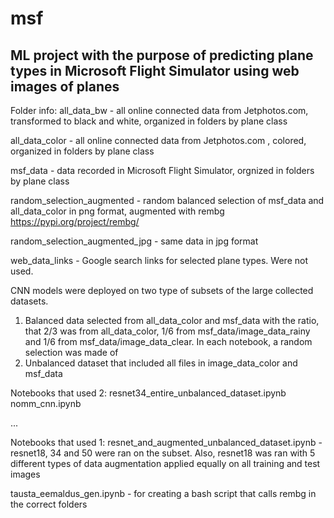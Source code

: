 # msf

## ML project with the purpose of predicting plane types in Microsoft Flight Simulator using web images of planes

Folder info:
all_data_bw - all online connected data from Jetphotos.com, transformed to black and white, organized in folders by plane class

all_data_color - all online connected data from Jetphotos.com , colored, organized in folders by plane class

msf_data - data recorded in Microsoft Flight Simulator, orgnized in folders by plane class

random_selection_augmented - random balanced selection of msf_data and all_data_color in png format, augmented with rembg https://pypi.org/project/rembg/

random_selection_augmented_jpg - same data in jpg format

web_data_links - Google search links for selected plane types. Were not used.

CNN models were deployed on two type of subsets of the large collected datasets.

1) Balanced data selected from all_data_color and msf_data with the ratio, that 2/3 was from all_data_color, 1/6 from msf_data/image_data_rainy and 1/6 from msf_data/image_data_clear.
In each notebook, a random selection was made of
2) Unbalanced dataset that included all files in image_data_color and msf_data



Notebooks that used 2:
resnet34_entire_unbalanced_dataset.ipynb 
nomm_cnn.ipynb 

...

Notebooks that used 1:
resnet_and_augmented_unbalanced_dataset.ipynb - resnet18, 34 and 50 were ran on the subset. Also, resnet18 was ran with 5 different types of data augmentation applied equally on all training and test images


tausta_eemaldus_gen.ipynb - for creating a bash script that calls rembg in the correct folders


